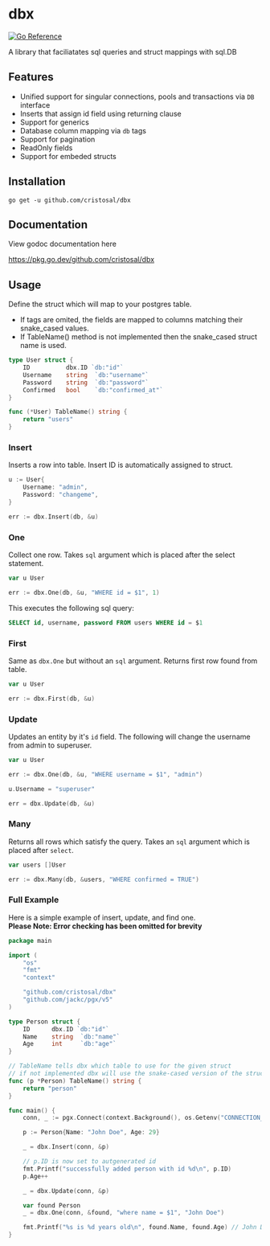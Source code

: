 # dbx
[![Go Reference](https://pkg.go.dev/badge/github.com/cristosal/dbx.svg)](https://pkg.go.dev/github.com/cristosal/pgxx)

A library that faciliatates sql queries and struct mappings with sql.DB

## Features
- Unified support for singular connections, pools and transactions via `DB` interface
- Inserts that assign id field using returning clause
- Support for generics
- Database column mapping via `db` tags
- Support for pagination
- ReadOnly fields
- Support for embeded structs

## Installation

`go get -u github.com/cristosal/dbx`

## Documentation

View godoc documentation here

https://pkg.go.dev/github.com/cristosal/dbx

## Usage

Define the struct which will map to your postgres table.
- If tags are omited, the fields are mapped to columns matching their snake_cased values.
- If TableName() method is not implemented then the snake_cased struct name is used.

```go
type User struct {
    ID          dbx.ID `db:"id"`
    Username    string  `db:"username"`
    Password    string  `db:"password"`
    Confirmed   bool    `db:"confirmed_at"`
}

func (*User) TableName() string {
    return "users"
}
```

### Insert
Inserts a row into table. Insert ID is automatically assigned to struct.

```go
u := User{
    Username: "admin",
    Password: "changeme",
}

err := dbx.Insert(db, &u)
```


### One
Collect one row. Takes `sql` argument which is placed after the select statement.

```go
var u User

err := dbx.One(db, &u, "WHERE id = $1", 1)
```
This executes the following sql query:

```sql
SELECT id, username, password FROM users WHERE id = $1
```

### First

Same as `dbx.One` but without an `sql` argument. Returns first row found from table.

```go
var u User

err := dbx.First(db, &u)
```


### Update

Updates an entity by it's `id` field. The following will change the username from admin to superuser.

```go
var u User

err := dbx.One(db, &u, "WHERE username = $1", "admin")

u.Username = "superuser"

err = dbx.Update(db, &u)
```

### Many
Returns all rows which satisfy the query. Takes an `sql` argument which is placed after `select`.

```go
var users []User

err := dbx.Many(db, &users, "WHERE confirmed = TRUE")
```

### Full Example
Here is a simple example of insert, update, and find one.  
**Please Note: Error checking has been omitted for brevity**

```go
package main

import (
    "os"
    "fmt"
    "context"

    "github.com/cristosal/dbx"
    "github.com/jackc/pgx/v5"
)

type Person struct {
    ID      dbx.ID `db:"id"`
    Name    string  `db:"name"`
    Age     int     `db:"age"`
}

// TableName tells dbx which table to use for the given struct
// if not implemented dbx will use the snake-cased version of the struct name ie) person
func (p *Person) TableName() string {
    return "person"
}

func main() {
    conn, _ := pgx.Connect(context.Background(), os.Getenv("CONNECTION_STRING"))

    p := Person{Name: "John Doe", Age: 29}

    _ = dbx.Insert(conn, &p)

    // p.ID is now set to autgenerated id
    fmt.Printf("successfully added person with id %d\n", p.ID)
    p.Age++

    _ = dbx.Update(conn, &p)

    var found Person
    _ = dbx.One(conn, &found, "where name = $1", "John Doe")

    fmt.Printf("%s is %d years old\n", found.Name, found.Age) // John Doe is 30 years old 
}

```

